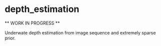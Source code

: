 # depth_estimation

** WORK IN PROGRESS **

Underwate depth estimation from image sequence and extremely sparse prior.
